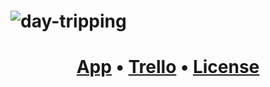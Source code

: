 # ![day-tripping](http://i.imgur.com/DaU4g8J.png)
<h1 align="center"><a href="https://mianuddin.github.io/day-tripping/">App</a> • <a href="https://trello.com/b/4Q78YFHS/day-tripping">Trello</a> • <a href="https://github.com/mianuddin/day-tripping/blob/master/LICENSE">License</a></h1>
